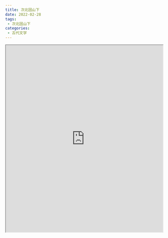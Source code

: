 ```yaml
---
title: 次北固山下
date: 2022-02-28
tags:
 - 次北固山下
categories:
 - 古代文学
---
```




<iframe src="http://localhost:8080/pdf/web/viewer.html?file=https://vkceyugu.cdn.bspapp.com/VKCEYUGU-e9075d72-0451-48df-afe1-d46932ae4554/9d3ff633-8e0f-4f55-9e4b-bda7db277524.pdf" width="100%" height="600px"></iframe>
